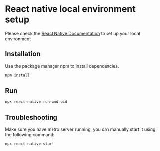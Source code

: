 # React native local environment setup

Please check the [React Native Documentation](https://reactnative.dev/docs/environment-setup) to set up your local environment

## Installation

Use the package manager npm to install dependencies.

```bash
npm install
```

## Run

```python
npx react-native run-android
```

## Troubleshooting
Make sure you have metro server running, you can manually start it using the following command:

```python
npx react-native start
```
